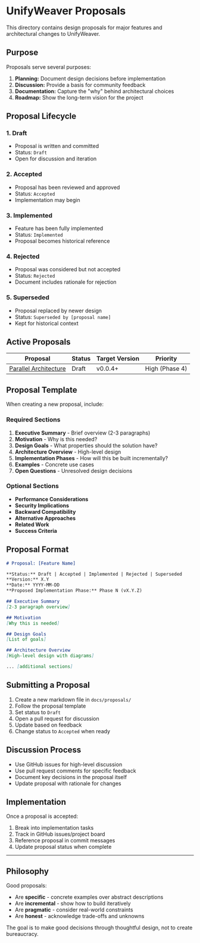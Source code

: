 # UnifyWeaver Proposals

This directory contains design proposals for major features and architectural changes to UnifyWeaver.

## Purpose

Proposals serve several purposes:

1. **Planning:** Document design decisions before implementation
2. **Discussion:** Provide a basis for community feedback
3. **Documentation:** Capture the "why" behind architectural choices
4. **Roadmap:** Show the long-term vision for the project

## Proposal Lifecycle

### 1. Draft
- Proposal is written and committed
- Status: `Draft`
- Open for discussion and iteration

### 2. Accepted
- Proposal has been reviewed and approved
- Status: `Accepted`
- Implementation may begin

### 3. Implemented
- Feature has been fully implemented
- Status: `Implemented`
- Proposal becomes historical reference

### 4. Rejected
- Proposal was considered but not accepted
- Status: `Rejected`
- Document includes rationale for rejection

### 5. Superseded
- Proposal replaced by newer design
- Status: `Superseded by [proposal name]`
- Kept for historical context

## Active Proposals

| Proposal | Status | Target Version | Priority |
|----------|--------|----------------|----------|
| [Parallel Architecture](parallel_architecture.md) | Draft | v0.0.4+ | High (Phase 4) |

## Proposal Template

When creating a new proposal, include:

### Required Sections
1. **Executive Summary** - Brief overview (2-3 paragraphs)
2. **Motivation** - Why is this needed?
3. **Design Goals** - What properties should the solution have?
4. **Architecture Overview** - High-level design
5. **Implementation Phases** - How will this be built incrementally?
6. **Examples** - Concrete use cases
7. **Open Questions** - Unresolved design decisions

### Optional Sections
- **Performance Considerations**
- **Security Implications**
- **Backward Compatibility**
- **Alternative Approaches**
- **Related Work**
- **Success Criteria**

## Proposal Format

```markdown
# Proposal: [Feature Name]

**Status:** Draft | Accepted | Implemented | Rejected | Superseded
**Version:** X.Y
**Date:** YYYY-MM-DD
**Proposed Implementation Phase:** Phase N (vX.Y.Z)

## Executive Summary
[2-3 paragraph overview]

## Motivation
[Why this is needed]

## Design Goals
[List of goals]

## Architecture Overview
[High-level design with diagrams]

... [additional sections]
```

## Submitting a Proposal

1. Create a new markdown file in `docs/proposals/`
2. Follow the proposal template
3. Set status to `Draft`
4. Open a pull request for discussion
5. Update based on feedback
6. Change status to `Accepted` when ready

## Discussion Process

- Use GitHub issues for high-level discussion
- Use pull request comments for specific feedback
- Document key decisions in the proposal itself
- Update proposal with rationale for changes

## Implementation

Once a proposal is accepted:

1. Break into implementation tasks
2. Track in GitHub issues/project board
3. Reference proposal in commit messages
4. Update proposal status when complete

---

## Philosophy

Good proposals:
- Are **specific** - concrete examples over abstract descriptions
- Are **incremental** - show how to build iteratively
- Are **pragmatic** - consider real-world constraints
- Are **honest** - acknowledge trade-offs and unknowns

The goal is to make good decisions through thoughtful design, not to create bureaucracy.
